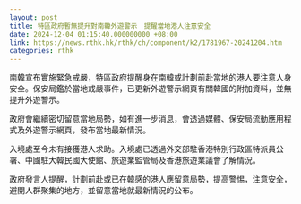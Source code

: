 ```yaml
---
layout: post
title: 特區政府暫無提升對南韓外遊警示　提醒當地港人注意安全
date: 2024-12-04 01:15:40.000000000 +08:00
link: https://news.rthk.hk/rthk/ch/component/k2/1781967-20241204.htm
categories: rthk
---
```


南韓宣布實施緊急戒嚴，特區政府提醒身在南韓或計劃前赴當地的港人要注意人身安全。保安局鑑於當地戒嚴事件，已更新外遊警示網頁有關韓國的附加資料，並無提升外遊警示。

政府會繼續密切留意當地局勢，如有進一步消息，會透過媒體、保安局流動應用程式及外遊警示網頁，發布當地最新情況。

入境處至今未有接獲港人求助。入境處已透過外交部駐香港特別行政區特派員公署、中國駐大韓民國大使館、旅遊業監管局及香港旅遊業議會了解情況。

政府發言人提醒，計劃前赴或已在韓感的港人應留意局勢，提高警惕，注意安全，避開人群聚集的地方，並留意當地就最新情況的公布。
